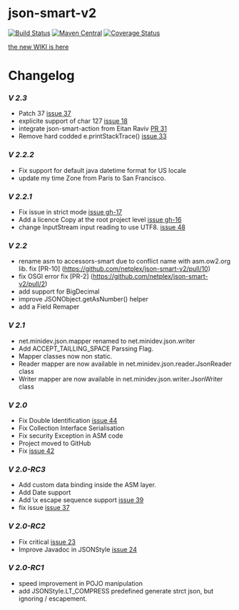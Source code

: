 # json-smart-v2
[![Build Status](https://travis-ci.org/netplex/json-smart-v2.svg?branch=master)](https://travis-ci.org/netplex/json-smart-v2)
[![Maven Central](https://maven-badges.herokuapp.com/maven-central/net.minidev/json-smart/badge.svg?style=flat-square)](https://maven-badges.herokuapp.com/maven-central/net.minidev/json-smart/)
[![Coverage Status](https://coveralls.io/repos/github/netplex/json-smart-v2/badge.svg?branch=master)](https://coveralls.io/github/netplex/json-smart-v2?branch=master)

[the new WIKI is here](https://github.com/netplex/json-smart/wiki)

# Changelog

### *V 2.3*
* Patch 37 [issue 37](http://code.google.com/p/json-smart/issues/detail?id=37)
* explicite support of char 127 [issue 18](http://code.google.com/p/json-smart/issues/detail?id=18)
* integrate json-smart-action from Eitan Raviv [PR 31](https://github.com/netplex/json-smart-v2/pull/31)
* Remove hard codded e.printStackTrace() [issue 33](https://github.com/netplex/json-smart-v2/issues/33)

### *V 2.2.2*
 * Fix support for default java datetime format for US locale
 * update my time Zone from Paris to San Francisco.

### *V 2.2.1*
* Fix issue in strict mode [issue gh-17](https://github.com/netplex/json-smart-v2/issues/17)
* Add a licence Copy at the root project level [issue gh-16](https://github.com/netplex/json-smart-v2/issues/16)
* change InputStream input reading to use UTF8. [issue 48](http://code.google.com/p/json-smart/issues/detail?id=48)

### *V 2.2*
* rename asm to accessors-smart due to conflict name with asm.ow2.org lib. fix [PR-10] (https://github.com/netplex/json-smart-v2/pull/10)
* fix OSGI error fix [PR-2] (https://github.com/netplex/json-smart-v2/pull/2)
* add support for BigDecimal
* improve JSONObject.getAsNumber() helper
* add a Field Remaper

### *V 2.1*
  * net.minidev.json.mapper renamed to net.minidev.json.writer
  * Add ACCEPT_TAILLING_SPACE Parssing Flag.
  * Mapper classes now non static.
  * Reader mapper are now available in net.minidev.json.reader.JsonReader class
  * Writer mapper are now available in net.minidev.json.writer.JsonWriter class

### *V 2.0*
  * Fix Double Identification [issue 44](http://code.google.com/p/json-smart/issues/detail?id=44)
  * Fix Collection Interface Serialisation
  * Fix security Exception in ASM code
  * Project moved to GitHub
  * Fix [issue 42](http://code.google.com/p/json-smart/issues/detail?id=42)

### *V 2.0-RC3*
  * Add custom data binding inside the ASM layer.
  * Add Date support
  * Add \x escape sequence support [issue 39](http://code.google.com/p/json-smart/issues/detail?id=39)
  * fix issue [issue 37](http://code.google.com/p/json-smart/issues/detail?id=37)

### *V 2.0-RC2*
  * Fix critical [issue 23](http://code.google.com/p/json-smart/issues/detail?id=23)
  * Improve Javadoc in JSONStyle [issue 24](http://code.google.com/p/json-smart/issues/detail?id=23)

### *V 2.0-RC1*
  * speed improvement in POJO manipulation
  * add JSONStyle.LT_COMPRESS predefined generate strct json, but ignoring / escapement.
